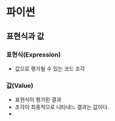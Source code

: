 # 파이썬
## 표현식과 값
### 표현식(Expression)
- 값으로 평가될 수 있는 코드 조각
### 값(Value)
- 표현식이 평가된 결과
- 조각이 최종적으로 나타내느 결과는 값이다.
- 